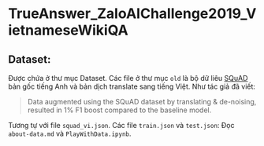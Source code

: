 # TrueAnswer_ZaloAIChallenge2019_VietnameseWikiQA

## Dataset:
Được chứa ở thư mục Dataset.
Các file ở thư mục `old` là bộ dữ liêu [SQuAD](https://rajpurkar.github.io/SQuAD-explorer/) bản gốc tiếng Anh và bản dịch translate sang tiếng Việt. Như tác giả đã viết:  
> Data augmented using the SQuAD dataset by translating & de-noising, resulted in 1% F1 boost compared to the baseline model.

Tương tự với file `squad_vi.json`.
Các file `train.json` và `test.json`: Đọc `about-data.md` và `PlayWithData.ipynb`.